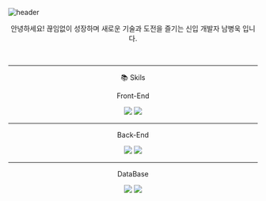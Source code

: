 ![header](https://capsule-render.vercel.app/api?type=waving&height=300&color=gradient&text=Welcome&descAlign=32)

<p align="center">안녕하세요! 끊임없이 성장하며 새로운 기술과 도전을 즐기는 신입 개발자 남병욱 입니다.</p>
<br>

---

<p align="center">📚 Skils </p>

<p align="center">Front-End</p>
<p align="center"><img src="https://img.shields.io/badge/JavaScript-yellow?style=for-the-badge&logo=Javascript">
  <img src="https://img.shields.io/badge/React%20native-61DAFB?style=for-the-badge&logo=react&logoColor=white">
</p>

---

<p align="center">Back-End</p>
<p align="center"><img src="https://img.shields.io/badge/Spring%20Boot-6DB33F?style=for-the-badge&logo=springboot&logoColor=white">
<img src="https://img.shields.io/badge/JAVA-3B66BC?style=for-the-badge&logo=java&logoColor=white"></p>

---

<p align="center">DataBase</p>
<p align="center"><img src="https://img.shields.io/badge/Mysql-4479A1?style=for-the-badge&logo=mysql&logoColor=white">
<img src="https://img.shields.io/badge/Oracle%20DB-F80000?style=for-the-badge&logo=oracle&logoColor=white"></p>

